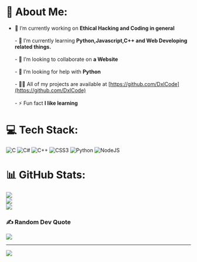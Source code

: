 # 💫 About Me:
- 🔭 I’m currently working on **Ethical Hacking and Coding in general**<br><br>- 🌱 I’m currently learning **Python,Javascript,C++ and Web Developing related things.**<br><br>- 👯 I’m looking to collaborate on **a Website**<br><br>- 🤝 I’m looking for help with **Python**<br><br>- 👨‍💻 All of my projects are available at [https://github.com/DxlCode](https://github.com/DxlCode)<br><br>- ⚡ Fun fact **I like learning**<br>


# 💻 Tech Stack:
![C](https://img.shields.io/badge/c-%2300599C.svg?style=for-the-badge&logo=c&logoColor=white) ![C#](https://img.shields.io/badge/c%23-%23239120.svg?style=for-the-badge&logo=c-sharp&logoColor=white) ![C++](https://img.shields.io/badge/c++-%2300599C.svg?style=for-the-badge&logo=c%2B%2B&logoColor=white) ![CSS3](https://img.shields.io/badge/css3-%231572B6.svg?style=for-the-badge&logo=css3&logoColor=white) ![Python](https://img.shields.io/badge/python-3670A0?style=for-the-badge&logo=python&logoColor=ffdd54) ![NodeJS](https://img.shields.io/badge/node.js-6DA55F?style=for-the-badge&logo=node.js&logoColor=white)
# 📊 GitHub Stats:
![](https://github-readme-stats.vercel.app/api?username=dxlcode&theme=dark&hide_border=true&include_all_commits=false&count_private=false)<br/>
![](https://github-readme-streak-stats.herokuapp.com/?user=dxlcode&theme=dark&hide_border=true)<br/>
![](https://github-readme-stats.vercel.app/api/top-langs/?username=dxlcode&theme=dark&hide_border=true&include_all_commits=false&count_private=false&layout=compact)

### ✍️ Random Dev Quote
![](https://quotes-github-readme.vercel.app/api?type=horizontal&theme=radical)

---
[![](https://visitcount.itsvg.in/api?id=dxlcode&icon=3&color=1)](https://visitcount.itsvg.in)

<!-- Proudly created with GPRM ( https://gprm.itsvg.in ) -->
